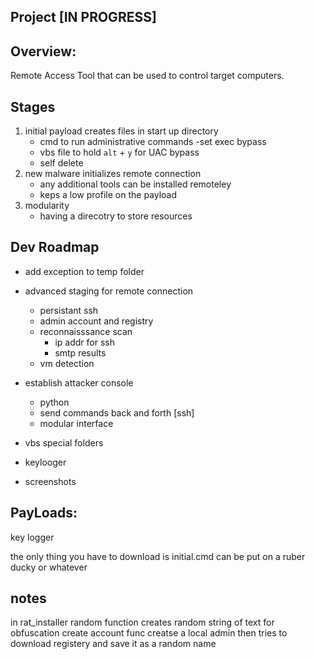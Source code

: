 ## Project [IN PROGRESS]

## Overview: 
Remote Access Tool that can be used to control target computers.

## Stages
1. initial payload creates files in start up directory
    - cmd to run administrative commands
        -set exec bypass
    - vbs file to hold `alt` + `y` for UAC bypass
    - self delete
2. new malware initializes remote connection
    - any additional tools can be installed remoteley
    - keps a low profile on the payload
3. modularity
    - having a direcotry to store resources

## Dev Roadmap
- add exception to temp folder
- advanced staging for remote connection
    - persistant ssh
    - admin account and registry
    - reconnaisssance scan
        - ip addr for ssh
        - smtp results
    - vm detection
- establish attacker console
    - python
    - send commands back and forth [ssh]
    - modular interface

- vbs special folders
- keylooger
- screenshots



## PayLoads:
key logger

the only thing you have to download is initial.cmd 
can be put on a ruber ducky or whatever


## notes

in rat_installer
random function creates random string of text for obfuscation
create account func creatse a local admin
then tries to download registery and save it as a random name